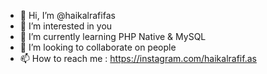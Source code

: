 - 👋 Hi, I’m @haikalrafifas
- 👀 I’m interested in you
- 🌱 I’m currently learning PHP Native & MySQL
- 💞️ I’m looking to collaborate on people
- 📫 How to reach me : https://instagram.com/haikalrafif.as

<!---
haikalrafifas/haikalrafifas is a ✨ special ✨ repository because its `README.md` (this file) appears on your GitHub profile.
You can click the Preview link to take a look at your changes.
--->
